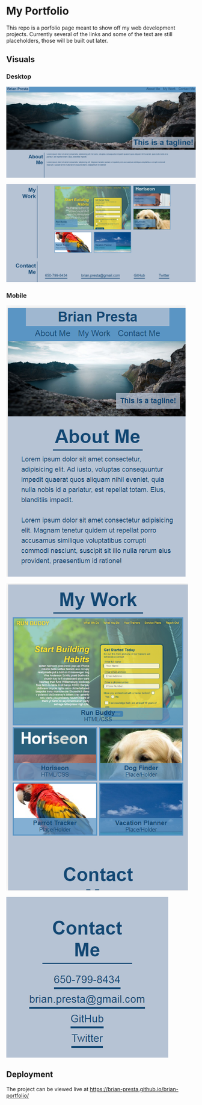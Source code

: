 # My Portfolio
This repo is a porfolio page meant to show off my web development projects. Currently several of the links and some of the text are still placeholders, those will be built out later. 

## Visuals

### Desktop
![First desktop image](./assets/images/readme-screenshots/desktop-1.png?raw=true "Desktop 1")

![Second desktop image](./assets/images/readme-screenshots/desktop-2.png?raw=true "Desktop 2")

### Mobile

![First mobile image](./assets/images/readme-screenshots/mobile-1.png?raw=true "Mobile 1")

![Seond mobile image](./assets/images/readme-screenshots/mobile-2.png?raw=true "Mobile 2")

![Third mobile image](./assets/images/readme-screenshots/mobile-3.png?raw=true "Mobile 3")

## Deployment
The project can be viewed live at https://brian-presta.github.io/brian-portfolio/


